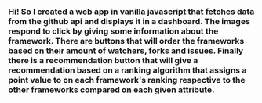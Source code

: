 ### Hi! So I created a web app in vanilla javascript that fetches data from the github api and displays it in a dashboard. The images respond to click by giving some information about the framework. There are buttons that will order the frameworks based on their amount of watchers, forks and issues. Finally there is a recommendation button that will give a recommendation based on a ranking algorithm that assigns a point value to on each framework's ranking respective to the other frameworks compared on each given attribute.
